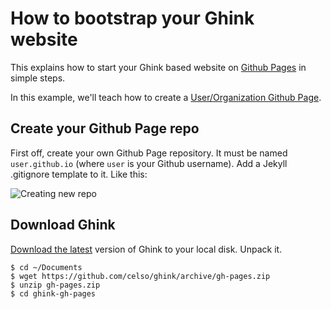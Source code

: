 How to bootstrap your Ghink website
===================================

This explains how to start your Ghink based website on [Github Pages][1] in simple steps.

In this example, we'll teach how to create a [User/Organization Github Page][3].


Create your Github Page repo
----------------------------

First off, create your own Github Page repository. It must be named `user.github.io` (where `user` is your Github username). Add a Jekyll .gitignore template to it. Like this:

![Creating new repo](https://raw.github.com/celso/ghink/gh-pages/assets/images/github_repo_create.png "Creating new repo")


Download Ghink
--------------

[Download the latest][2] version of Ghink to your local disk. Unpack it.

```
$ cd ~/Documents
$ wget https://github.com/celso/ghink/archive/gh-pages.zip
$ unzip gh-pages.zip
$ cd ghink-gh-pages
```




 [1]: 	http://pages.github.com
 [2]:	https://github.com/celso/ghink/archive/gh-pages.zip
 [3]:	https://help.github.com/articles/user-organization-and-project-pages
